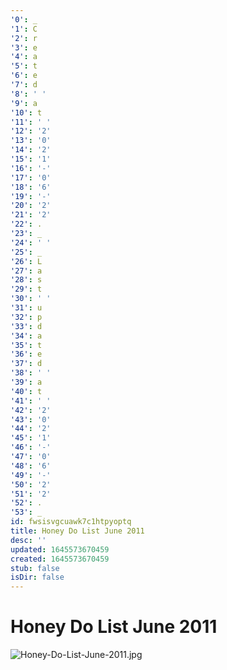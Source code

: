 ```yaml
---
'0': _
'1': C
'2': r
'3': e
'4': a
'5': t
'6': e
'7': d
'8': ' '
'9': a
'10': t
'11': ' '
'12': '2'
'13': '0'
'14': '2'
'15': '1'
'16': '-'
'17': '0'
'18': '6'
'19': '-'
'20': '2'
'21': '2'
'22': .
'23': _
'24': ' '
'25': _
'26': L
'27': a
'28': s
'29': t
'30': ' '
'31': u
'32': p
'33': d
'34': a
'35': t
'36': e
'37': d
'38': ' '
'39': a
'40': t
'41': ' '
'42': '2'
'43': '0'
'44': '2'
'45': '1'
'46': '-'
'47': '0'
'48': '6'
'49': '-'
'50': '2'
'51': '2'
'52': .
'53': _
id: fwsisvgcuawk7c1htpyoptq
title: Honey Do List June 2011
desc: ''
updated: 1645573670459
created: 1645573670459
stub: false
isDir: false
---
```


# Honey Do List June 2011


![Honey-Do-List-June-2011.jpg](/assets/honey-do-list-june-2011-ojscn5ait4g6.jpg)

